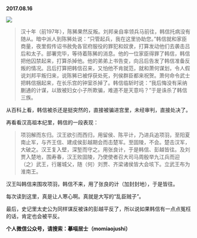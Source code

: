 
          
**2017.08.16**

![](https://pic2.zhimg.com/v2-0b66421d7c04501e6f113cd9672644db.png)

>汉十年（前197年），陈豨果然反叛。刘邦亲自率领兵马前往，韩信托病没有随从。暗中派人到陈豨处说：“只管起兵，我在这里协助您。”韩信就和家臣商量，夜里假传诏书赦免各官府服役的罪犯和奴隶，打算发动他们去袭击吕后和太子。部署完毕，等待着陈豨的消息。他的一位家臣得罪了韩信，韩信把他囚禁起来，打算杀掉他。他的弟弟上书告变，向吕后告发了韩信准备反叛的情况。吕后打算把韩信召来，又怕他不肯就范，就和萧何谋划，令人假说刘邦平叛归来，说陈豨已被俘获处死，列侯群臣都来祝贺。萧何命令武士把韩信捆起来，在长乐宫的钟室杀掉了。韩信临斩时说：“我后悔没有采纳蒯通的计谋，以致被妇女小子所欺骗，难道不是天意吗？”于是诛杀了韩信三族。



从百科上看，韩信被杀还是挺突然的，直接被骗进宫里，未经审判，直接处决了。

再看看汉高祖本纪里，韩信的一段表现：
>项羽解而东归。汉王欲引而西归，用留侯、陈平计，乃进兵追项羽，至阳夏南止军，与齐王信、建成侯彭越期会而击楚军。至固陵，不会。楚击汉军，大破之。汉王复入壁，深堑而守之。用张良计，于是韩信、彭越皆往。及刘贾入楚地，围寿春，汉王败固陵，乃使使者召大司马周殷举九江兵而迎（之）武王，行屠城父，随（何）刘贾、齐梁诸侯皆大会垓下。立武王布为淮南王。



汉王叫韩信来围攻项羽，韩信不来，用了张良的计（加封封地），于是皆往。

每次读到这里，真是让人寒心啊。真就是大写的“乱臣贼子”。

最后，史记里太史公为同样谋反被诛的彭越平反了，所以说如果韩信有一点点冤枉的话，肯定也会被平反。


**个人微信公众号，请搜索：摹喵居士（momiaojushi）**

        